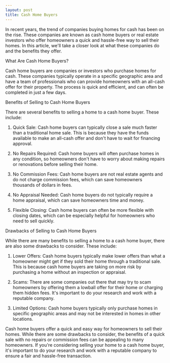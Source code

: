 ```yaml
---
layout: post
title: Cash Home Buyers
---
```

In recent years, the trend of companies buying homes for cash has been on the rise. These companies are known as cash home buyers or real estate investors who offer homeowners a quick and hassle-free way to sell their homes. In this article, we'll take a closer look at what these companies do and the benefits they offer.

What Are Cash Home Buyers?

Cash home buyers are companies or investors who purchase homes for cash. These companies typically operate in a specific geographic area and have a team of professionals who can provide homeowners with an all-cash offer for their property. The process is quick and efficient, and can often be completed in just a few days.

Benefits of Selling to Cash Home Buyers

There are several benefits to selling a home to a cash home buyer. These include:

1. Quick Sale: Cash home buyers can typically close a sale much faster than a traditional home sale. This is because they have the funds available to make an all-cash offer and don't have to wait for financing approval.

2. No Repairs Required: Cash home buyers will often purchase homes in any condition, so homeowners don't have to worry about making repairs or renovations before selling their home.

3. No Commission Fees: Cash home buyers are not real estate agents and do not charge commission fees, which can save homeowners thousands of dollars in fees.

4. No Appraisal Needed: Cash home buyers do not typically require a home appraisal, which can save homeowners time and money.

5. Flexible Closing: Cash home buyers can often be more flexible with closing dates, which can be especially helpful for homeowners who need to sell quickly.

Drawbacks of Selling to Cash Home Buyers

While there are many benefits to selling a home to a cash home buyer, there are also some drawbacks to consider. These include:

1. Lower Offers: Cash home buyers typically make lower offers than what a homeowner might get if they sold their home through a traditional sale. This is because cash home buyers are taking on more risk by purchasing a home without an inspection or appraisal.

2. Scams: There are some companies out there that may try to scam homeowners by offering them a lowball offer for their home or charging them hidden fees. It's important to do your research and work with a reputable company.

3. Limited Options: Cash home buyers typically only purchase homes in specific geographic areas and may not be interested in homes in other locations.

Cash home buyers offer a quick and easy way for homeowners to sell their homes. While there are some drawbacks to consider, the benefits of a quick sale with no repairs or commission fees can be appealing to many homeowners. If you're considering selling your home to a cash home buyer, it's important to do your research and work with a reputable company to ensure a fair and hassle-free transaction.